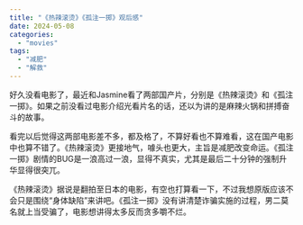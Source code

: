 ```yaml
---
title: "《热辣滚烫》《孤注一掷》观后感"
date: 2024-05-08
categories: 
  - "movies"
tags: 
  - "减肥"
  - "解救"
---
```


好久没看电影了，最近和Jasmine看了两部国产片，分别是《热辣滚烫》和《孤注一掷》。如果之前没看过电影介绍光看片名的话，还以为讲的是麻辣火锅和拼搏奋斗的故事。

看完以后觉得这两部电影差不多，都及格了，不算好看也不算难看，这在国产电影中也算不错了。《热辣滚烫》更接地气，噱头也更大，主旨是减肥改变命运。《孤注一掷》剧情的BUG是一浪高过一浪，显得不真实，尤其是最后二十分钟的强制升华显得很突兀。

《热辣滚烫》据说是翻拍至日本的电影，有空也打算看一下，不过我想原版应该不会只是围绕“身体缺陷”来讲吧。《孤注一掷》没有讲清楚诈骗实施的过程，男二莫名就上当受骗了，电影想讲得太多反而贪多嚼不烂。
